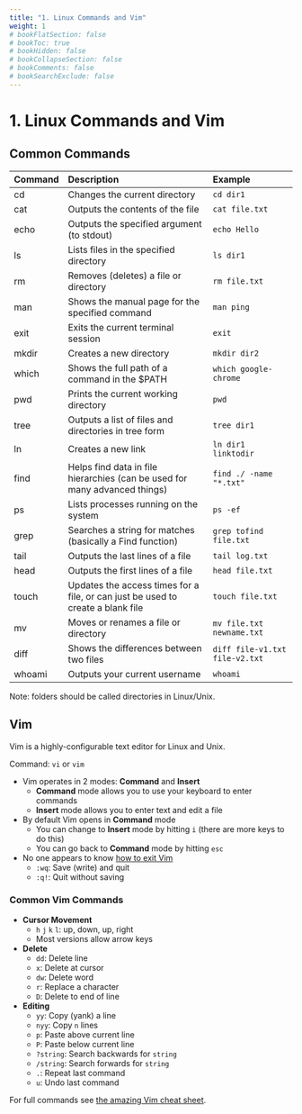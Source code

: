 ```yaml
---
title: "1. Linux Commands and Vim"
weight: 1
# bookFlatSection: false
# bookToc: true
# bookHidden: false
# bookCollapseSection: false
# bookComments: false
# bookSearchExclude: false
---
```


# 1. Linux Commands and Vim

## Common Commands

| Command | Description | Example |
|:--------|:------------|:--------|
| cd | Changes the current directory | `cd dir1` |
| cat | Outputs the contents of the file | `cat file.txt` |
| echo | Outputs the specified argument (to stdout) | `echo Hello` |
| ls | Lists files in the specified directory | `ls dir1` |
| rm | Removes (deletes) a file or directory | `rm file.txt` |
| man | Shows the manual page for the specified command | `man ping` |
| exit | Exits the current terminal session | `exit` |
| mkdir | Creates a new directory | `mkdir dir2` |
| which | Shows the full path of a command in the $PATH | `which google-chrome` |
| pwd | Prints the current working directory | `pwd` |
| tree | Outputs a list of files and directories in tree form | `tree dir1` |
| ln | Creates a new link | `ln dir1 linktodir` |
| find | Helps find data in file hierarchies (can be used for many advanced things) | `find ./ -name "*.txt" ` |
| ps | Lists processes running on the system | `ps -ef ` |
| grep | Searches a string for matches (basically a Find function) | `grep tofind file.txt` |
| tail | Outputs the last lines of a file | `tail log.txt` |
| head | Outputs the first lines of a file | `head file.txt` |
| touch | Updates the access times for a file, or can just be used to create a blank file | `touch file.txt` |
| mv | Moves or renames a file or directory | `mv file.txt newname.txt` |
| diff | Shows the differences between two files | `diff file-v1.txt file-v2.txt` |
| whoami | Outputs your current username | `whoami` |

Note: folders should be called directories in Linux/Unix.

## Vim

Vim is a highly-configurable text editor for Linux and Unix.

Command: `vi` or `vim`

- Vim operates in 2 modes: **Command** and **Insert**
    - **Command** mode allows you to use your keyboard to enter commands
    - **Insert** mode allows you to enter text and edit a file
- By default Vim opens in **Command** mode
    - You can change to **Insert** mode by hitting `i` (there are more keys to do this)
    - You can go back to **Command** mode by hitting `esc`
- No one appears to know [how to exit Vim](https://stackoverflow.com/questions/11828270/how-do-i-exit-vim)
    - `:wq`: Save (write) and quit
    - `:q!`: Quit without saving

### Common Vim Commands

- **Cursor Movement**
    - `h` `j` `k` `l`: up, down, up, right
    - Most versions allow arrow keys
- **Delete**
    - `dd`: Delete line
    - `x`: Delete at cursor
    - `dw`: Delete word
    - `r`: Replace a character
    - `D`: Delete to end of line
- **Editing**
    - `yy`: Copy (yank) a line
    - `nyy`: Copy `n` lines
    - `p`: Paste above current line
    - `P`: Paste below current line
    - `?string`: Search backwards for `string`
    - `/string`: Search forwards for `string`
    - `.`: Repeat last command
    - `u`: Undo last command

For full commands see [the amazing Vim cheat sheet](https://vim.rtorr.com/).
